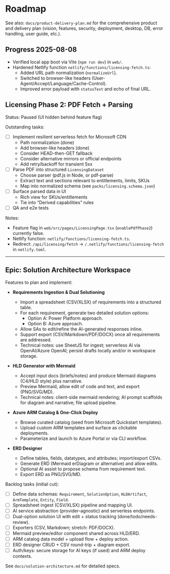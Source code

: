 # Roadmap

See also: `docs/product-delivery-plan.md` for the comprehensive product and delivery plan (vision, features, security, deployment, desktop, DB, error handling, user guide, etc.).

## Progress 2025-08-08

- Verified local app boot via Vite (`npm run dev`) in `web/`.
- Hardened Netlify function `netlify/functions/licensing-fetch.ts`:
  - Added URL path normalization (`normalizeUrl`).
  - Switched to browser-like headers (User-Agent/Accept/Language/Cache-Control).
  - Improved error payload with `statusText` and echo of final URL.

## Licensing Phase 2: PDF Fetch + Parsing

Status: Paused (UI hidden behind feature flag)

Outstanding tasks:
- [ ] Implement resilient serverless fetch for Microsoft CDN
  - Path normalization (done)
  - Add browser-like headers (done)
  - Consider HEAD-then-GET fallback
  - Consider alternative mirrors or official endpoints
  - Add retry/backoff for transient 5xx
- [ ] Parse PDF into structured `LicensingDataset`
  - Choose parser (pdf.js in Node, or pdf-parse)
  - Extract text and sections relevant to entitlements, limits, SKUs
  - Map into normalized schema (see `packs/licensing.schema.json`)
- [ ] Surface parsed data in UI
  - Rich view for SKUs/entitlements
  - Tie into “Derived capabilities” rules
- [ ] QA and e2e tests

Notes:
- Feature flag in `web/src/pages/LicensingPage.tsx` (`enablePdfPhase2`) currently false.
- Netlify function: `netlify/functions/licensing-fetch.ts`.
- Redirect: `/api/licensing/fetch` → `/.netlify/functions/licensing-fetch` in `netlify.toml`.

---

## Epic: Solution Architecture Workspace

Features to plan and implement:

- __Requirements Ingestion & Dual Solutioning__
  - Import a spreadsheet (CSV/XLSX) of requirements into a structured table.
  - For each requirement, generate two detailed solution options:
    - Option A: Power Platform approach.
    - Option B: Azure approach.
  - Allow SAs to edit/refine the AI-generated responses inline.
  - Support export (CSV/Markdown/PDF/DOCX) once all requirements are addressed.
  - Technical notes: use SheetJS for ingest; serverless AI via OpenAI/Azure OpenAI; persist drafts locally and/or in workspace storage.

- __HLD Generator with Mermaid__
  - Accept input docs (briefs/notes) and produce Mermaid diagrams (C4/HLD style) plus narrative.
  - Preview Mermaid, allow edit of code and text, and export (PNG/SVG/MD).
  - Technical notes: client-side mermaid rendering; AI prompt scaffolds for diagram and narrative; file upload pipeline.

- __Azure ARM Catalog & One-Click Deploy__
  - Browse curated catalog (seed from Microsoft Quickstart templates).
  - Upload custom ARM templates and surface as clickable deployments.
  - Parameterize and launch to Azure Portal or via CLI workflow.

- __ERD Designer__
  - Define tables, fields, datatypes, and attributes; import/export CSVs.
  - Generate ERD (Mermaid erDiagram or alternative) and allow edits.
  - Optional AI assist to propose schema from requirement text.
  - Export ERD as PNG/SVG/MD.

Backlog tasks (initial cut):
- [ ] Define data schemas: `Requirement`, `SolutionOption`, `HLDArtifact`, `ArmTemplate`, `Entity`, `Field`.
- [ ] Spreadsheet ingest (CSV/XLSX) pipeline and mapping UI.
- [ ] AI service abstraction (provider-agnostic) and serverless endpoints.
- [ ] Dual-option solution UI with edit + status tracking (done/todo/needs-review).
- [ ] Exporters (CSV, Markdown; stretch: PDF/DOCX).
- [ ] Mermaid preview/editor component shared across HLD/ERD.
- [ ] ARM catalog data model + upload flow + deploy action.
- [ ] ERD designer CRUD + CSV round-trip + diagram export.
- [ ] Auth/keys: secure storage for AI keys (if used) and ARM deploy contexts.

See `docs/solution-architecture.md` for detailed specs.
